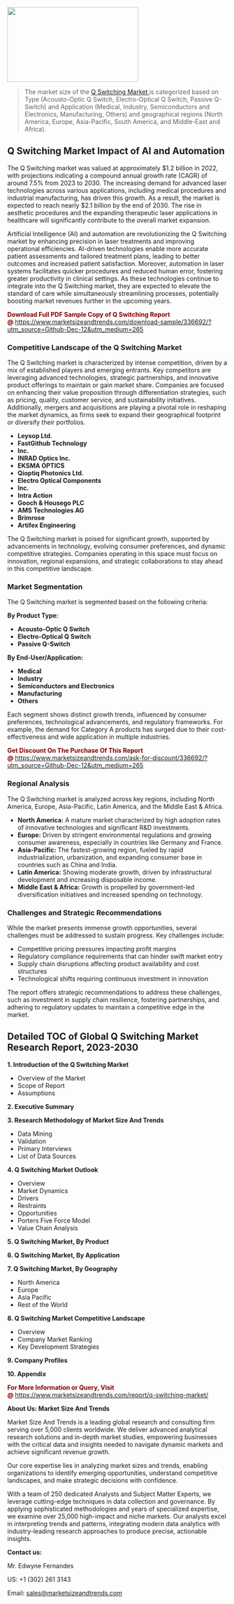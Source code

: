 <p><img class="alignnone size-medium wp-image-20088" src="https://ffe5etoiles.com/wp-content/uploads/2024/12/MST1-300x171.png" alt="" width="300" height="171" /></p><blockquote><p>The market size of the <a href="https://www.marketsizeandtrends.com/download-sample/336692/?utm_source=Github-Dec-12&amp;utm_medium=265" target="_blank">Q Switching Market </a>is categorized based on Type (Acousto-Optic Q Switch, Electro-Optical Q Switch, Passive Q-Switch) and Application (Medical, Industry, Semiconductors and Electronics, Manufacturing, Others) and geographical regions (North America, Europe, Asia-Pacific, South America, and Middle-East and Africa).</p></blockquote><p><h2>Q Switching Market Impact of AI and Automation</h2><p>The Q Switching market was valued at approximately $1.2 billion in 2022, with projections indicating a compound annual growth rate (CAGR) of around 7.5% from 2023 to 2030. The increasing demand for advanced laser technologies across various applications, including medical procedures and industrial manufacturing, has driven this growth. As a result, the market is expected to reach nearly $2.1 billion by the end of 2030. The rise in aesthetic procedures and the expanding therapeutic laser applications in healthcare will significantly contribute to the overall market expansion.</p><p>Artificial Intelligence (AI) and automation are revolutionizing the Q Switching market by enhancing precision in laser treatments and improving operational efficiencies. AI-driven technologies enable more accurate patient assessments and tailored treatment plans, leading to better outcomes and increased patient satisfaction. Moreover, automation in laser systems facilitates quicker procedures and reduced human error, fostering greater productivity in clinical settings. As these technologies continue to integrate into the Q Switching market, they are expected to elevate the standard of care while simultaneously streamlining processes, potentially boosting market revenues further in the upcoming years.</p></p><p><strong><span style="color: #800000;">Download Full PDF Sample Copy of Q Switching Report @</span>&nbsp;</strong><a href="https://www.marketsizeandtrends.com/download-sample/336692/?utm_source=Github-Dec-12&amp;utm_medium=265">https://www.marketsizeandtrends.com/download-sample/336692/?utm_source=Github-Dec-12&amp;utm_medium=265</a></p><h3>Competitive Landscape of the Q Switching Market</h3><p>The Q Switching market is characterized by intense competition, driven by a mix of established players and emerging entrants. Key competitors are leveraging advanced technologies, strategic partnerships, and innovative product offerings to maintain or gain market share. Companies are focused on enhancing their value proposition through differentiation strategies, such as pricing, quality, customer service, and sustainability initiatives. Additionally, mergers and acquisitions are playing a pivotal role in reshaping the market dynamics, as firms seek to expand their geographical footprint or diversify their portfolios.</p><p><strong><p><ul><li>Leysop Ltd. </li><li>  FastGithub Technology </li><li>  Inc. </li><li>  INRAD Optics Inc. </li><li>  EKSMA OPTICS </li><li>  Qioptiq Photonics Ltd. </li><li>  Electro Optical Components </li><li>  Inc. </li><li>  Intra Action </li><li>  Gooch & Housego PLC </li><li>  AMS Technologies AG </li><li>  Brimrose </li><li>  Artifex Engineering</p></li></ul></p></strong></p><p>The Q Switching market is poised for significant growth, supported by advancements in technology, evolving consumer preferences, and dynamic competitive strategies. Companies operating in this space must focus on innovation, regional expansions, and strategic collaborations to stay ahead in this competitive landscape.</p><h3>Market Segmentation</h3><p>The Q Switching market is segmented based on the following criteria:</p><p><strong>By Product Type:</strong></p><p><strong><p><ul><li>Acousto-Optic Q Switch </li><li>  Electro-Optical Q Switch </li><li>  Passive Q-Switch</p></li></ul></p></strong></p><p><strong>By End-User/Application:</strong></p><p><strong><p><ul><li>Medical </li><li>  Industry </li><li>  Semiconductors and Electronics </li><li>  Manufacturing </li><li>  Others</p></li></ul></p></strong></p><p>Each segment shows distinct growth trends, influenced by consumer preferences, technological advancements, and regulatory frameworks. For example, the demand for Category A products has surged due to their cost-effectiveness and wide application in multiple industries.</p><p><strong><span style="color: #800000;">Get Discount On The Purchase Of This Report @&nbsp;</span></strong><a href="https://www.marketsizeandtrends.com/ask-for-discount/336692/?utm_source=Github-Dec-12&amp;utm_medium=265">https://www.marketsizeandtrends.com/ask-for-discount/336692/?utm_source=Github-Dec-12&amp;utm_medium=265</a></p><h3>Regional Analysis</h3><p>The Q Switching market is analyzed across key regions, including North America, Europe, Asia-Pacific, Latin America, and the Middle East &amp; Africa.</p><ul><li><strong>North America:</strong> A mature market characterized by high adoption rates of innovative technologies and significant R&amp;D investments.</li><li><strong>Europe:</strong> Driven by stringent environmental regulations and growing consumer awareness, especially in countries like Germany and France.</li><li><strong>Asia-Pacific:</strong> The fastest-growing region, fueled by rapid industrialization, urbanization, and expanding consumer base in countries such as China and India.</li><li><strong>Latin America:</strong> Showing moderate growth, driven by infrastructural development and increasing disposable income.</li><li><strong>Middle East &amp; Africa:</strong> Growth is propelled by government-led diversification initiatives and increased spending on technology.</li></ul><h3>Challenges and Strategic Recommendations</h3><p>While the market presents immense growth opportunities, several challenges must be addressed to sustain progress. Key challenges include:</p><ul><li>Competitive pricing pressures impacting profit margins</li><li>Regulatory compliance requirements that can hinder swift market entry</li><li>Supply chain disruptions affecting product availability and cost structures</li><li>Technological shifts requiring continuous investment in innovation</li></ul><p>The report offers strategic recommendations to address these challenges, such as investment in supply chain resilience, fostering partnerships, and adhering to regulatory updates to maintain a competitive edge in the market.</p><h2>Detailed TOC of Global Q Switching Market Research Report, 2023-2030</h2><p><strong>1. Introduction of the Q Switching Market</strong></p><ul><li>Overview of the Market</li><li>Scope of Report</li><li>Assumptions&nbsp;</li></ul><p><strong>2. Executive Summary</strong></p><p><strong>3. Research Methodology of <strong>Market Size And Trends</strong></strong></p><ul><li>Data Mining</li><li>Validation</li><li>Primary Interviews</li><li>List of Data Sources&nbsp;</li></ul><p><strong>4. Q Switching Market Outlook</strong></p><ul><li>Overview</li><li>Market Dynamics</li><li>Drivers</li><li>Restraints</li><li>Opportunities</li><li>Porters Five Force Model</li><li>Value Chain Analysis&nbsp;</li></ul><p><strong>5. Q Switching Market, By Product</strong></p><p><strong>6. Q Switching Market, By Application</strong></p><p><strong>7. Q Switching Market, By Geography</strong></p><ul><li>North America</li><li>Europe</li><li>Asia Pacific</li><li>Rest of the World&nbsp;</li></ul><p><strong>8. Q Switching Market Competitive Landscape</strong></p><ul><li>Overview</li><li>Company Market Ranking</li><li>Key Development Strategies&nbsp;</li></ul><p><strong>9. Company Profiles</strong></p><p><strong>10. Appendix</strong></p><p><strong><span style="color: #800000;">For More Information or Query, Visit @&nbsp;</span></strong><a href="https://www.marketsizeandtrends.com/report/q-switching-market/">https://www.marketsizeandtrends.com/report/q-switching-market/</a></p><p></p><p><strong>About Us:&nbsp;Market Size And Trends</strong></p><p>Market Size And Trends&nbsp;is a leading global research and consulting firm serving over 5,000 clients worldwide. We deliver advanced analytical research solutions and in-depth market studies, empowering businesses with the critical data and insights needed to navigate dynamic markets and achieve significant revenue growth.</p><p>Our core expertise lies in analyzing market sizes and trends, enabling organizations to identify emerging opportunities, understand competitive landscapes, and make strategic decisions with confidence.</p><p>With a team of 250 dedicated Analysts and Subject Matter Experts, we leverage cutting-edge techniques in data collection and governance. By applying sophisticated methodologies and years of specialized expertise, we examine over 25,000 high-impact and niche markets. Our analysts excel in interpreting trends and patterns, integrating modern data analytics with industry-leading research approaches to produce precise, actionable insights.</p><p><strong>Contact us:</strong></p><p>Mr. Edwyne Fernandes</p><p>US: +1 (302) 261 3143</p><p>Email: <a href="mailto:sales@marketsizeandtrends.com">sales@marketsizeandtrends.com</a>&nbsp;</p>

